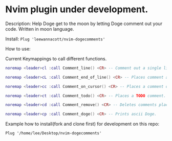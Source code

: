 # Nvim plugin under development. 

Description: Help Doge get to the moon by letting Doge comment out your code. Written in moon language.

Install: `Plug 'leewannacott/nvim-dogecomments'`

How to use:

Current Keymappings to call different functions.
```lua
noremap <leader>cl :call Comment_line() <CR> -- Comment out a single line or multiple using count or VL mode.

noremap <leader>cL :call Comment_end_of_line() <CR> -- Places comment at end of line and enters insert mode.

noremap <leader>cc :call Comment_on_cursor() <CR> -- Places a comment on the cursor mark position.

noremap <leader>ct :call Comment_todo() <CR> -- Places a TODO comment.

noremap <leader>cd :call Comment_remove() <CR> -- Deletes comments placed at start of lines.

noremap <leader>cp :call Comment_doge() <CR> -- Prints ascii Doge.
```

Example how to install(fork and clone first) for development on this repo:

`Plug '/home/lee/Desktop/nvim-dogecomments'`
